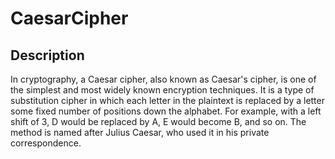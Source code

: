 # CaesarCipher
 
## Description
In cryptography, a Caesar cipher, also known as Caesar's cipher, is one of the 
simplest and most widely known encryption techniques. It is a type of substitution 
cipher in which each letter in the plaintext is replaced by a letter some fixed number 
of positions down the alphabet. For example, with a left shift of 3, D would be replaced 
by A, E would become B, and so on. The method is named after Julius Caesar, who used it in 
his private correspondence.
